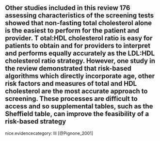 Other studies included in this review 176 assessing characteristics of the screening tests showed that non-fasting total cholesterol alone is the easiest to perform for the patient and provider. T otal:HDL cholesterol ratio is easy for patients to obtain and for providers to interpret and performs equally accurately as the LDL:HDL cholesterol ratio strategy. However, one study in the review demonstrated that risk-based algorithms which directly incorporate age, other risk factors and measures of total and HDL cholesterol are the most accurate approach to screening. These processes are difficult to access and so supplemental tables, such as the Sheffield table, can improve the feasibility of a risk-based strategy
---
 nice.evidencecategory: III
[@Pignone_2001]
